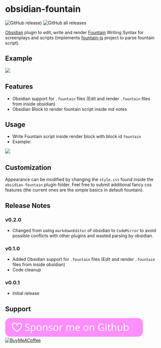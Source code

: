 # obsidian-fountain
![GitHub release)](https://img.shields.io/github/v/release/Darakah/obsidian-fountain)
![GitHub all releases](https://img.shields.io/github/downloads/Darakah/obsidian-fountain/total)

[Obsidian](https://obsidian.md/) plugin to edit, write and render [Fountain](https://fountain.io/) Writing Syntax for screenplays and scripts (implements [fountain-js](https://github.com/mattdaly/Fountain.js) project to parse fountain script).

## Example

<img src="https://raw.githubusercontent.com/Darakah/obsidian-fountain/main/images/Example_1.png"/>

## Features
- Obsidian support for `.fountain` files (Edit and render `.fountain` files from inside obsidian)
- Obsidian Block to render fountain script inside md notes

## Usage
- Write Fountain script inside render block with block id `fountain`
- Example:

<img src="https://raw.githubusercontent.com/Darakah/obsidian-fountain/main/images/Example_2.png"/>

## Customization 
Appearance can be modified by changing the `style.css` found inside the `obsidian-fountain` plugin folder. Feel free to submit additional fancy css features (the current ones are the simple basics in default fountain).

## Release Notes

### v0.2.0
- Changed from using `markdownEditor` of obsidian to `CodeMirror` to avoid possible conflicts with other plugins and wasted parsing by obsidian.

### v0.1.0
- Added Obsidian support for `.fountain` files (Edit and render `.fountain` files from inside obsidian)
- Code cleanup 

### v0.0.1
- Initial release


## Support

[![Github Sponsorship](https://raw.githubusercontent.com/Darakah/Darakah/e0fe245eaef23cb4a5f19fe9a09a9df0c0cdc8e1/icons/github_sponsor_btn.svg)](https://github.com/sponsors/Darakah) [<img src="https://cdn.buymeacoffee.com/buttons/v2/default-yellow.png" alt="BuyMeACoffee" width="100">](https://www.buymeacoffee.com/darakah)
